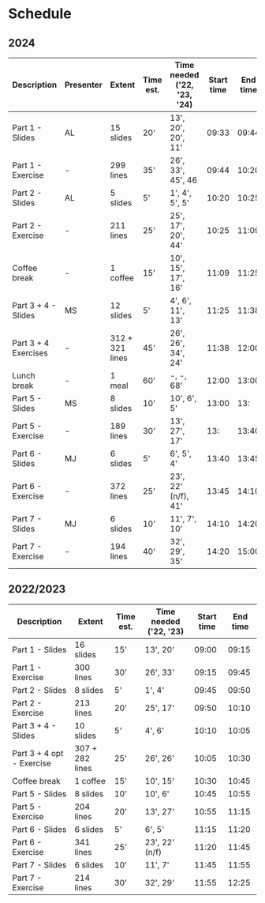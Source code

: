 # Schedule

## 2024

| Description               | Presenter | Extent          | Time est. | Time needed ('22, '23, '24) | Start time | End time |
| ------------------------- | --------- | --------------- | --------- | --------------------------- | ---------- | -------- |
| Part 1 - Slides           | AL        | 15 slides       | 20'       | 13', 20', 20', 11'          | 09:33      | 09:44    |
| Part 1 - Exercise         | -         | 299 lines       | 35'       | 26', 33', 45', 46           | 09:44      | 10:20    |
| Part 2 - Slides           | AL        | 5 slides        | 5'        | 1', 4', 5', 5'              | 10:20      | 10:25    |
| Part 2 - Exercise         | -         | 211 lines       | 25'       | 25', 17', 20', 44'          | 10:25      | 11:09    |
| Coffee break              | -         | 1 coffee        | 15'       | 10', 15', 17', 16'          | 11:09      | 11:25    |
| Part 3 + 4 - Slides       | MS        | 12 slides       | 5'        | 4', 6', 11', 13'            | 11:25      | 11:38    |
| Part 3 + 4 Exercises      | -         | 312 + 321 lines | 45'       | 26', 26', 34', 24'          | 11:38      | 12:00    |
| Lunch break               | -         | 1 meal          | 60'       | -, -, 68'                   | 12:00      | 13:00    |
| Part 5 - Slides           | MS        | 8 slides        | 10'       | 10', 6', 5'                 | 13:00      | 13:      |
| Part 5 - Exercise         | -         | 189 lines       | 30'       | 13', 27', 17'               | 13:      | 13:40    |
| Part 6 - Slides           | MJ        | 6 slides        | 5'        | 6', 5', 4'                  | 13:40      | 13:45    |
| Part 6 - Exercise         | -         | 372 lines       | 25'       | 23', 22' (n/f), 41'         | 13:45      | 14:10    |
| Part 7 - Slides           | MJ        | 6 slides        | 10'       | 11', 7', 10'                | 14:10      | 14:20    |
| Part 7 - Exercise         | -         | 194 lines       | 40'       | 32', 29', 35'               | 14:20      | 15:00    |



## 2022/2023

| Description               | Extent          | Time est. | Time needed ('22, '23) | Start time | End time |
| ------------------------- | --------------- | --------- |------------------------| ---------- | -------- |
| Part 1 - Slides           | 16 slides       | 15'       | 13', 20'               | 09:00      | 09:15    |
| Part 1 - Exercise         | 300 lines       | 30'       | 26', 33'               | 09:15      | 09:45    |
| Part 2 - Slides           | 8 slides        | 5'        | 1', 4'                 | 09:45      | 09:50    |
| Part 2 - Exercise         | 213 lines       | 20'       | 25', 17'               | 09:50      | 10:10    |
| Part 3 + 4 - Slides       | 10 slides       | 5'        | 4', 6'                 | 10:10      | 10:05    |
| Part 3 + 4 opt - Exercise | 307 + 282 lines | 25'       | 26', 26'               | 10:05      | 10:30    |
| Coffee break              | 1 coffee        | 15'       | 10', 15'               | 10:30      | 10:45    |
| Part 5 - Slides           | 8 slides        | 10'       | 10', 6'                | 10:45      | 10:55    |
| Part 5 - Exercise         | 204 lines       | 20'       | 13', 27'               | 10:55      | 11:15    |
| Part 6 - Slides           | 6 slides        | 5'        | 6', 5'                 | 11:15      | 11:20    |
| Part 6 - Exercise         | 341 lines       | 25'       | 23', 22' (n/f)         | 11:20      | 11:45    |
| Part 7 - Slides           | 6 slides        | 10'       | 11', 7'                | 11:45      | 11:55    |
| Part 7 - Exercise         | 214 lines       | 30'       | 32', 29'               | 11:55      | 12:25    |
